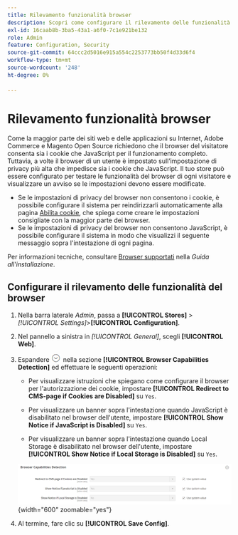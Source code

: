 ```yaml
---
title: Rilevamento funzionalità browser
description: Scopri come configurare il rilevamento delle funzionalità del browser e visualizzare un avviso nel caso in cui sia necessario modificare le impostazioni del browser del cliente.
exl-id: 16caab8b-3ba5-43a1-a6f0-7c1e921be132
role: Admin
feature: Configuration, Security
source-git-commit: 64ccc2d5016e915a554c2253773bb50f4d33d6f4
workflow-type: tm+mt
source-wordcount: '248'
ht-degree: 0%

---
```


# Rilevamento funzionalità browser

Come la maggior parte dei siti web e delle applicazioni su Internet, Adobe Commerce e Magento Open Source richiedono che il browser del visitatore consenta sia i cookie che JavaScript per il funzionamento completo. Tuttavia, a volte il browser di un utente è impostato sull’impostazione di privacy più alta che impedisce sia i cookie che JavaScript. Il tuo store può essere configurato per testare le funzionalità del browser di ogni visitatore e visualizzare un avviso se le impostazioni devono essere modificate.

- Se le impostazioni di privacy del browser non consentono i cookie, è possibile configurare il sistema per reindirizzarli automaticamente alla pagina [Abilita cookie](../content-design/pages.md#enable-cookies), che spiega come creare le impostazioni consigliate con la maggior parte dei browser.
- Se le impostazioni di privacy del browser non consentono JavaScript, è possibile configurare il sistema in modo che visualizzi il seguente messaggio sopra l&#39;intestazione di ogni pagina.

Per informazioni tecniche, consultare [Browser supportati](https://experienceleague.adobe.com/docs/commerce-operations/installation-guide/system-requirements.html?lang=it#supported-browsers) nella _Guida all&#39;installazione_.

## Configurare il rilevamento delle funzionalità del browser

1. Nella barra laterale _Admin_, passa a **[!UICONTROL Stores]** > _[!UICONTROL Settings]_>**[!UICONTROL Configuration]**.

1. Nel pannello a sinistra in _[!UICONTROL General]_, scegli **[!UICONTROL Web]**.

1. Espandere ![Il selettore di espansione](../assets/icon-display-expand.png) nella sezione **[!UICONTROL Browser Capabilities Detection]** ed effettuare le seguenti operazioni:

   - Per visualizzare istruzioni che spiegano come configurare il browser per l&#39;autorizzazione dei cookie, impostare **[!UICONTROL Redirect to CMS-page if Cookies are Disabled]** su `Yes`.

   - Per visualizzare un banner sopra l&#39;intestazione quando JavaScript è disabilitato nel browser dell&#39;utente, impostare **[!UICONTROL Show Notice if JavaScript is Disabled]** su `Yes`.

   - Per visualizzare un banner sopra l&#39;intestazione quando Local Storage è disabilitato nel browser dell&#39;utente, impostare **[!UICONTROL Show Notice if Local Storage is Disabled]** su `Yes`.

   ![Configurazione generale - Rilevamento funzionalità browser Web](../configuration-reference/general/assets/web-browser-capabilities-detection.png){width="600" zoomable="yes"}

1. Al termine, fare clic su **[!UICONTROL Save Config]**.
